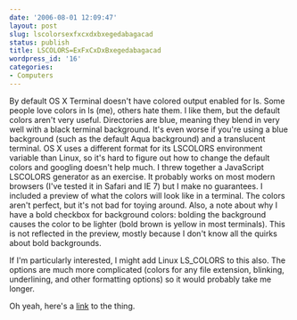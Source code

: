 ```yaml
---
date: '2006-08-01 12:09:47'
layout: post
slug: lscolorsexfxcxdxbxegedabagacad
status: publish
title: LSCOLORS=ExFxCxDxBxegedabagacad
wordpress_id: '16'
categories:
- Computers
---
```


By default OS X Terminal doesn't have colored output enabled for ls. Some people love colors in ls (me), others hate them. I like them, but the default colors aren't very useful. Directories are blue, meaning they blend in very well with a black terminal background. It's even worse if you're using a blue background (such as the default Aqua background) and a translucent terminal. OS X uses a different format for its LSCOLORS environment variable than Linux, so it's hard to figure out how to change the default colors and googling doesn't help much. I threw together a JavaScript LSCOLORS generator as an exercise. It probably works on most modern browsers (I've tested it in Safari and IE 7) but I make no guarantees. I included a preview of what the colors will look like in a terminal. The colors aren't perfect, but it's not bad for toying around. Also, a note about why I have a bold checkbox for background colors: bolding the background causes the color to be lighter (bold brown is yellow in most terminals). This is not reflected in the preview, mostly because I don't know all the quirks about bold backgrounds.


If I'm particularly interested, I might add Linux LS_COLORS to this also. The options are much more complicated (colors for any file extension, blinking, underlining, and other formatting options) so it would probably take me longer.


Oh yeah, here's a [link](/lscolors/) to the thing.
